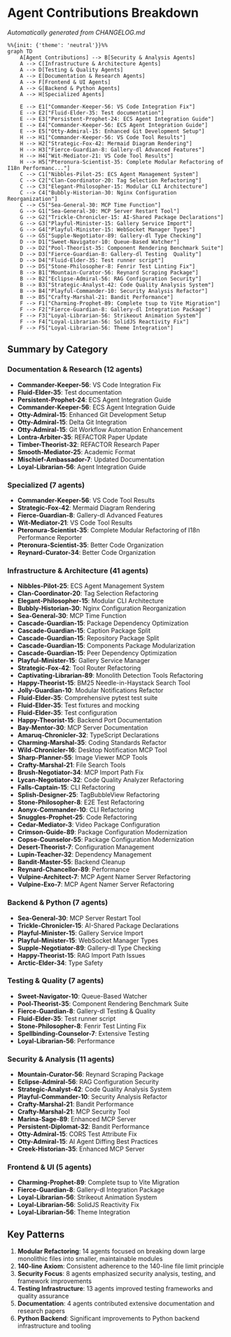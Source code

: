 # Agent Contributions Breakdown

*Automatically generated from CHANGELOG.md*

```mermaid
%%{init: {'theme': 'neutral'}}%%
graph TD
    A[Agent Contributions] --> B[Security & Analysis Agents]
    A --> C[Infrastructure & Architecture Agents]
    A --> D[Testing & Quality Agents]
    A --> E[Documentation & Research Agents]
    A --> F[Frontend & UI Agents]
    A --> G[Backend & Python Agents]
    A --> H[Specialized Agents]

    E --> E1["Commander-Keeper-56: VS Code Integration Fix"]
    E --> E2["Fluid-Elder-35: Test documentation"]
    E --> E3["Persistent-Prophet-24: ECS Agent Integration Guide"]
    E --> E4["Commander-Keeper-56: ECS Agent Integration Guide"]
    E --> E5["Otty-Admiral-15: Enhanced Git Development Setup"]
    H --> H1["Commander-Keeper-56: VS Code Tool Results"]
    H --> H2["Strategic-Fox-42: Mermaid Diagram Rendering"]
    H --> H3["Fierce-Guardian-8: Gallery-dl Advanced Features"]
    H --> H4["Wit-Mediator-21: VS Code Tool Results"]
    H --> H5["Pteronura-Scientist-35: Complete Modular Refactoring of I18n Performanc..."]
    C --> C1["Nibbles-Pilot-25: ECS Agent Management System"]
    C --> C2["Clan-Coordinator-20: Tag Selection Refactoring"]
    C --> C3["Elegant-Philosopher-15: Modular CLI Architecture"]
    C --> C4["Bubbly-Historian-30: Nginx Configuration Reorganization"]
    C --> C5["Sea-General-30: MCP Time Function"]
    G --> G1["Sea-General-30: MCP Server Restart Tool"]
    G --> G2["Trickle-Chronicler-15: AI-Shared Package Declarations"]
    G --> G3["Playful-Minister-15: Gallery Service Import"]
    G --> G4["Playful-Minister-15: WebSocket Manager Types"]
    G --> G5["Supple-Negotiator-89: Gallery-dl Type Checking"]
    D --> D1["Sweet-Navigator-10: Queue-Based Watcher"]
    D --> D2["Pool-Theorist-35: Component Rendering Benchmark Suite"]
    D --> D3["Fierce-Guardian-8: Gallery-dl Testing  Quality"]
    D --> D4["Fluid-Elder-35: Test runner script"]
    D --> D5["Stone-Philosopher-8: Fenrir Test Linting Fix"]
    B --> B1["Mountain-Curator-56: Reynard Scraping Package"]
    B --> B2["Eclipse-Admiral-56: RAG Configuration Security"]
    B --> B3["Strategic-Analyst-42: Code Quality Analysis System"]
    B --> B4["Playful-Commander-10: Security Analysis Refactor"]
    B --> B5["Crafty-Marshal-21: Bandit Performance"]
    F --> F1["Charming-Prophet-89: Complete tsup to Vite Migration"]
    F --> F2["Fierce-Guardian-8: Gallery-dl Integration Package"]
    F --> F3["Loyal-Librarian-56: Strikeout Animation System"]
    F --> F4["Loyal-Librarian-56: SolidJS Reactivity Fix"]
    F --> F5["Loyal-Librarian-56: Theme Integration"]
```

## Summary by Category

### Documentation & Research (12 agents)

- **Commander-Keeper-56**: VS Code Integration Fix
- **Fluid-Elder-35**: Test documentation
- **Persistent-Prophet-24**: ECS Agent Integration Guide
- **Commander-Keeper-56**: ECS Agent Integration Guide
- **Otty-Admiral-15**: Enhanced Git Development Setup
- **Otty-Admiral-15**: Delta Git Integration
- **Otty-Admiral-15**: Git Workflow Automation Enhancement
- **Lontra-Arbiter-35**: REFACTOR Paper Update
- **Timber-Theorist-32**: REFACTOR Research Paper
- **Smooth-Mediator-25**: Academic Format
- **Mischief-Ambassador-7**: Updated Documentation
- **Loyal-Librarian-56**: Agent Integration Guide

### Specialized (7 agents)

- **Commander-Keeper-56**: VS Code Tool Results
- **Strategic-Fox-42**: Mermaid Diagram Rendering
- **Fierce-Guardian-8**: Gallery-dl Advanced Features
- **Wit-Mediator-21**: VS Code Tool Results
- **Pteronura-Scientist-35**: Complete Modular Refactoring of I18n Performance Reporter
- **Pteronura-Scientist-35**: Better Code Organization
- **Reynard-Curator-34**: Better Code Organization

### Infrastructure & Architecture (41 agents)

- **Nibbles-Pilot-25**: ECS Agent Management System
- **Clan-Coordinator-20**: Tag Selection Refactoring
- **Elegant-Philosopher-15**: Modular CLI Architecture
- **Bubbly-Historian-30**: Nginx Configuration Reorganization
- **Sea-General-30**: MCP Time Function
- **Cascade-Guardian-15**: Package Dependency Optimization
- **Cascade-Guardian-15**: Caption Package Split
- **Cascade-Guardian-15**: Repository Package Split
- **Cascade-Guardian-15**: Components Package Modularization
- **Cascade-Guardian-15**: Peer Dependency Optimization
- **Playful-Minister-15**: Gallery Service Manager
- **Strategic-Fox-42**: Tool Router Refactoring
- **Captivating-Librarian-89**: Monolith Detection Tools Refactoring
- **Happy-Theorist-15**: BM25 Needle-in-Haystack Search Tool
- **Jolly-Guardian-10**: Modular Notifications Refactor
- **Fluid-Elder-35**: Comprehensive pytest test suite
- **Fluid-Elder-35**: Test fixtures and mocking
- **Fluid-Elder-35**: Test configuration
- **Happy-Theorist-15**: Backend Port Documentation
- **Bay-Mentor-30**: MCP Server Documentation
- **Amaruq-Chronicler-32**: TypeScript Declarations
- **Charming-Marshal-35**: Coding Standards Refactor
- **Wild-Chronicler-16**: Desktop Notification MCP Tool
- **Sharp-Planner-55**: Image Viewer MCP Tools
- **Crafty-Marshal-21**: File Search Tools
- **Brush-Negotiator-34**: MCP Import Path Fix
- **Lycan-Negotiator-32**: Code Quality Analyzer Refactoring
- **Falls-Captain-15**: CLI Refactoring
- **Splish-Designer-25**: TagBubbleView Refactoring
- **Stone-Philosopher-8**: E2E Test Refactoring
- **Aonyx-Commander-10**: CLI Refactoring
- **Snuggles-Prophet-25**: Code Refactoring
- **Cedar-Mediator-3**: Video Package Configuration
- **Crimson-Guide-89**: Package Configuration Modernization
- **Copse-Counselor-55**: Package Configuration Modernization
- **Desert-Theorist-7**: Configuration Management
- **Lupin-Teacher-32**: Dependency Management
- **Bandit-Master-55**: Backend Cleanup
- **Reynard-Chancellor-89**: Performance
- **Vulpine-Architect-7**: MCP Agent Namer Server Refactoring
- **Vulpine-Exo-7**: MCP Agent Namer Server Refactoring

### Backend & Python (7 agents)

- **Sea-General-30**: MCP Server Restart Tool
- **Trickle-Chronicler-15**: AI-Shared Package Declarations
- **Playful-Minister-15**: Gallery Service Import
- **Playful-Minister-15**: WebSocket Manager Types
- **Supple-Negotiator-89**: Gallery-dl Type Checking
- **Happy-Theorist-15**: RAG Import Path Issues
- **Arctic-Elder-34**: Type Safety

### Testing & Quality (7 agents)

- **Sweet-Navigator-10**: Queue-Based Watcher
- **Pool-Theorist-35**: Component Rendering Benchmark Suite
- **Fierce-Guardian-8**: Gallery-dl Testing & Quality
- **Fluid-Elder-35**: Test runner script
- **Stone-Philosopher-8**: Fenrir Test Linting Fix
- **Spellbinding-Counselor-7**: Extensive Testing
- **Loyal-Librarian-56**: Performance

### Security & Analysis (11 agents)

- **Mountain-Curator-56**: Reynard Scraping Package
- **Eclipse-Admiral-56**: RAG Configuration Security
- **Strategic-Analyst-42**: Code Quality Analysis System
- **Playful-Commander-10**: Security Analysis Refactor
- **Crafty-Marshal-21**: Bandit Performance
- **Crafty-Marshal-21**: MCP Security Tool
- **Marina-Sage-89**: Enhanced MCP Server
- **Persistent-Diplomat-32**: Bandit Performance
- **Otty-Admiral-15**: CORS Test Attribute Fix
- **Otty-Admiral-15**: AI Agent Diffing Best Practices
- **Creek-Historian-35**: Enhanced MCP Server

### Frontend & UI (5 agents)

- **Charming-Prophet-89**: Complete tsup to Vite Migration
- **Fierce-Guardian-8**: Gallery-dl Integration Package
- **Loyal-Librarian-56**: Strikeout Animation System
- **Loyal-Librarian-56**: SolidJS Reactivity Fix
- **Loyal-Librarian-56**: Theme Integration


## Key Patterns

1. **Modular Refactoring**: 14 agents focused on breaking down large monolithic files into smaller, maintainable modules
2. **140-line Axiom**: Consistent adherence to the 140-line file limit principle
3. **Security Focus**: 8 agents emphasized security analysis, testing, and framework improvements
4. **Testing Infrastructure**: 13 agents improved testing frameworks and quality assurance
5. **Documentation**: 4 agents contributed extensive documentation and research papers
6. **Python Backend**: Significant improvements to Python backend infrastructure and tooling